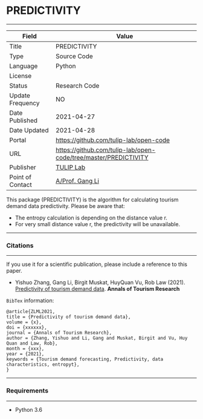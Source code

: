 # PREDICTIVITY
---

| Field | Value |
| --- | --- |
| Title | PREDICTIVITY |
| Type | Source Code |
| Language | Python |
| License |   |
| Status | Research Code |
| Update Frequency | NO |
| Date Published | 2021-04-27  |
| Date Updated |  2021-04-28 |
| Portal | https://github.com/tulip-lab/open-code |
| URL | https://github.com/tulip-lab/open-code/tree/master/PREDICTIVITY|
| Publisher |[TULIP Lab](http://www.tulip.org.au/) |
| Point of Contact |[A/Prof. Gang Li](https://github.com/tuliplab) |

This package (PREDICTIVITY) is the algorithm for calculating tourism demand data predictivity. Please be aware that:

* The entropy calculation is depending on the distance value r.
* For very small distance value r, the predictivity will be unavailable.

---
### Citations
---

If you use it for a scientific publication, please include a reference to this paper.

* Yishuo Zhang, Gang Li, Birgit Muskat, HuyQuan Vu,  Rob Law (2021). [Predictivity of tourism demand data](https://doi.org/xxxxxxxx/). **Annals of Tourism Research**


`BibTex` information:

    @article{ZLML2021,
    title = {Predictivity of tourism demand data},
    volume = {x},
    doi = {xxxxxx},
    journal = {Annals of Tourism Research},
    author = {Zhang, Yishuo and Li, Gang and Muskat, Birgit and Vu, Huy Quan and Law, Rob},
    month = {xxx},
    year = {2021},
    keywords = {Tourism demand forecasting, Predictivity, data characteristics, entropyt}, 
    }

---
###  Requirements
---

* Python 3.6





